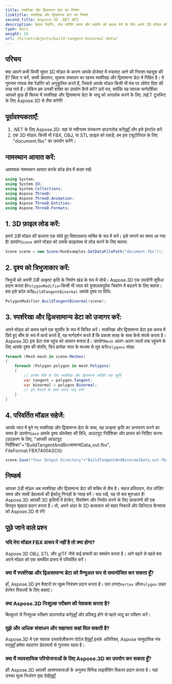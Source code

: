 ```yaml
---
title: स्पर्शरेखा और द्विसामान्य डेटा का निर्माण
linktitle: स्पर्शरेखा और द्विसामान्य डेटा का निर्माण
second_title: Aspose.3D .NET API
description: बेहतर रेंडरिंग, तेज़ लोडिंग समय और प्रदर्शन को बढ़ावा देने के लिए अपने 3D मॉडल को अनुकूलित करने के लिए स्पर्शरेखा और द्विसामान्य डेटा की शक्ति का उपयोग करें।
type: docs
weight: 10
url: /hi/net/objects/build-tangent-binormal-data/
---
```

## परिचय
क्या आपने कभी किसी सुस्त 3D मॉडल के कारण आपके प्रोजेक्ट में रुकावट आने की निराशा महसूस की है? चिंता न करें, साथी डेवलपर, सुचारू संचालन का रहस्य स्पर्शरेखा और द्विसामान्य डेटा में निहित है। ये गुमनाम नायक मेश रेंडरिंग को अनुकूलित करते हैं, जिससे आपके मॉडल किसी भी मंच पर ओपेरा दिवा की तरह गाते हैं। लेकिन हम उनकी शक्ति का उपयोग कैसे करें? डरो मत, क्योंकि यह व्यापक मार्गदर्शिका आपको कुछ ही क्लिक में स्पर्शरेखा और द्विसामान्य डेटा के जादू को अनलॉक करने के लिए .NET टूलकिट के लिए Aspose.3D से लैस करेगी!

## पूर्वावश्यकताएँ:

1.  .NET के लिए Aspose.3D: यहां से नवीनतम संस्करण डाउनलोड करें[यहाँ](https://releases.aspose.com/3d/net/) और इसे इंस्टॉल करें.
2. एक 3D मॉडल: किसी भी FBX, OBJ, या STL फ़ाइल को पकड़ें; हम इस ट्यूटोरियल के लिए "document.fbx" का उपयोग करेंगे।

## नामस्थान आयात करें:

आवश्यक नामस्थान आयात करके कोड क्षेत्र में कदम रखें:

```C#
using System;
using System.IO;
using System.Collections;
using Aspose.ThreeD;
using Aspose.ThreeD.Animation;
using Aspose.ThreeD.Entities;
using Aspose.ThreeD.Formats;
```

## 1. 3D फ़ाइल लोड करें:

 हमारे 3डी मॉडल की कल्पना एक सोते हुए विशालकाय व्यक्ति के रूप में करें। इसे जगाने का समय आ गया है! उपयोग`Scene` अपने मॉडल को उसके फ़ाइलपथ से लोड करने के लिए क्लास:

```C#
Scene scene = new Scene(RunExamples.GetDataFilePath("document.fbx"));
```

## 2. दृश्य को त्रिभुजाकार करें:

 त्रिभुजों को अपनी 3डी उत्कृष्ट कृति के निर्माण खंड के रूप में सोचें। Aspose.3D एक उपयोगी सुविधा प्रदान करता है`PolygonModifier`किसी भी जाल को कुशलतापूर्वक त्रिकोण में बदलने के लिए क्लास। बस इसे कॉल करें`BuildTangentBinormal` आपके दृश्य पर विधि:

```C#
PolygonModifier.BuildTangentBinormal(scene);
```

## 3. स्पर्शरेखा और द्विअसामान्य डेटा को उजागर करें:

 अपने मॉडल को कवच पहने एक शूरवीर के रूप में चित्रित करें। स्पर्शरेखा और द्विसामान्य डेटा इस कवच में छिपे हुए सीम के रूप में कार्य करते हैं, यह मार्गदर्शन करते हैं कि प्रकाश सतह के साथ कैसे संपर्क करता है। Aspose.3D इस डेटा तक पहुंच को आसान बनाता है। उपयोग`Mesh` अलग-अलग जालों तक पहुंचने के लिए आपके दृश्य की संपत्ति, फिर प्रत्येक जाल के माध्यम से लूप करें`Polygons` संग्रह:

```C#
foreach (Mesh mesh in scene.Meshes)
{
    foreach (Polygon polygon in mesh.Polygons)
    {
        // प्रत्येक शीर्ष के लिए स्पर्शरेखा और द्विसामान्य सदिशों तक पहुँचें
        var tangent = polygon.Tangent;
        var binormal = polygon.Binormal;
        // इन वैक्टरों के साथ अपना जादू करें!
    }
}
```

## 4. परिवर्तित मॉडल सहेजें:

 आपके जाल में बुने गए स्पर्शरेखा और द्विसामान्य डेटा के साथ, यह उत्कृष्ट कृति का अनावरण करने का समय है! उपयोग`Save` आपके दृश्य ऑब्जेक्ट की विधि, आउटपुट निर्देशिका और प्रारूप को निर्दिष्ट करना (उदाहरण के लिए, "आपकी आउटपुट निर्देशिका"+"BuildTangentAndBinसामान्यData_out.fbx", FileFormat.FBX7400ASCII):

```C#
scene.Save("Your Output Directory"+"BuildTangentAndBinormalData_out.fbx", FileFormat.FBX7400ASCII);
```

## निष्कर्ष
आपका 3डी मॉडल अब स्पर्शरेखा और द्विसामान्य डेटा की शक्ति से लैस है। सहज प्रतिपादन, तेज़ लोडिंग समय और साथी डेवलपर्स की ईर्ष्यालु निगाहों के गवाह बनें। याद रखें, यह तो बस शुरुआत है! Aspose.3D आपकी 3D कृतियों में हेरफेर, विश्लेषण और निर्यात करने के लिए उपकरणों की एक विस्तृत श्रृंखला प्रदान करता है। तो, अपने अंदर के 3D कलाकार को बाहर निकालें और डिजिटल कैनवास को Aspose.3D से रंगें!

## पूछे जाने वाले प्रश्न

### यदि मेरा मॉडल FBX प्रारूप में नहीं है तो क्या होगा? 
Aspose.3D OBJ, STL और glTF जैसे कई प्रारूपों का समर्थन करता है। आगे बढ़ने से पहले बस अपने मॉडल को एक समर्थित प्रारूप में परिवर्तित करें।
### क्या मैं स्पर्शरेखा और द्विअसामान्य डेटा को मैन्युअल रूप से समायोजित कर सकता हूँ? 
 हाँ, Aspose.3D इन वैक्टरों पर सूक्ष्म नियंत्रण प्रदान करता है। पता लगाएं`Vertex` और`Polygon` उन्नत हेरफेर विकल्पों के लिए कक्षाएं।
### क्या Aspose.3D निःशुल्क परीक्षण की पेशकश करता है? 
 बिल्कुल! से निःशुल्क परीक्षण डाउनलोड करें[यहाँ](https://releases.aspose.com/3d/net/) और प्रतिबद्ध होने से पहले जादू का परीक्षण करें।
### मुझे और अधिक संसाधन और सहायता कहां मिल सकती है? 
 Aspose.3D में एक व्यापक दस्तावेज़ीकरण पोर्टल है[यहाँ](https://docs.aspose.com/3d/net/) इसके अतिरिक्त, Aspose सामुदायिक मंच पर[यहाँ](https://forum.aspose.com/) हमेशा मददगार डेवलपर्स से गुलजार रहता है।
### क्या मैं व्यावसायिक परियोजनाओं के लिए Aspose.3D का उपयोग कर सकता हूँ? 
 हाँ! Aspose.3D आपकी आवश्यकताओं के अनुरूप विभिन्न लाइसेंसिंग विकल्प प्रदान करता है। यहां उनका मूल्य निर्धारण पृष्ठ देखें[यहाँ](https://purchase.aspose.com/buy)